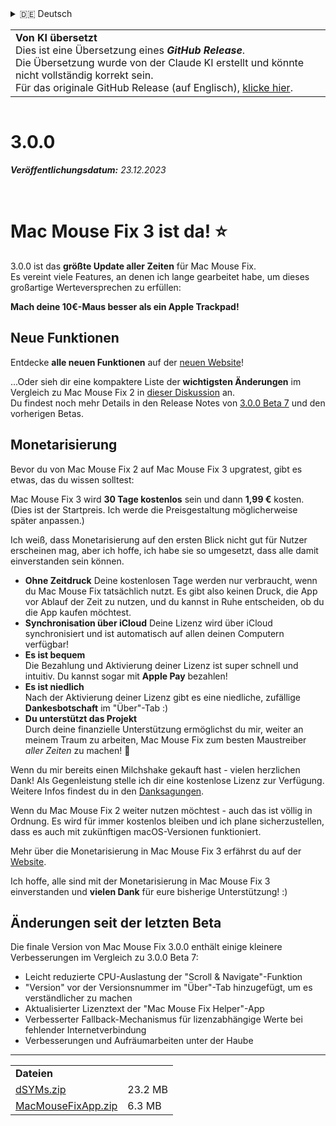 <details>
<summary>🇩🇪 Deutsch</summary>

[🇬🇧 English (GitHub)](https://github.com/noah-nuebling/mac-mouse-fix/releases/tag/3.0.0)\
[🇦🇩 Català](https://redirect.macmousefix.com/?target=mmf-release&tag=3.0.0&locale=ca)\
**🇩🇪 Deutsch**\
[🇪🇸 Español](https://redirect.macmousefix.com/?target=mmf-release&tag=3.0.0&locale=es)\
[🇫🇷 Français](https://redirect.macmousefix.com/?target=mmf-release&tag=3.0.0&locale=fr)\
[🇮🇩 Indonesia](https://redirect.macmousefix.com/?target=mmf-release&tag=3.0.0&locale=id)\
[🇮🇹 Italiano](https://redirect.macmousefix.com/?target=mmf-release&tag=3.0.0&locale=it)\
[🇭🇺 Magyar](https://redirect.macmousefix.com/?target=mmf-release&tag=3.0.0&locale=hu)\
[🇳🇱 Nederlands](https://redirect.macmousefix.com/?target=mmf-release&tag=3.0.0&locale=nl)\
[🇵🇱 Polski](https://redirect.macmousefix.com/?target=mmf-release&tag=3.0.0&locale=pl)\
[🇧🇷 Português (Brasil)](https://redirect.macmousefix.com/?target=mmf-release&tag=3.0.0&locale=pt-BR)\
[🇵🇹 Português (Portugal)](https://redirect.macmousefix.com/?target=mmf-release&tag=3.0.0&locale=pt-PT)\
[🇷🇴 Română](https://redirect.macmousefix.com/?target=mmf-release&tag=3.0.0&locale=ro)\
[🇸🇪 Svenska](https://redirect.macmousefix.com/?target=mmf-release&tag=3.0.0&locale=sv)\
[🇻🇳 Tiếng Việt](https://redirect.macmousefix.com/?target=mmf-release&tag=3.0.0&locale=vi)\
[🇹🇷 Türkçe](https://redirect.macmousefix.com/?target=mmf-release&tag=3.0.0&locale=tr)\
[🇨🇿 Čeština](https://redirect.macmousefix.com/?target=mmf-release&tag=3.0.0&locale=cs)\
[🇬🇷 Ελληνικά](https://redirect.macmousefix.com/?target=mmf-release&tag=3.0.0&locale=el)\
[🇷🇺 Русский](https://redirect.macmousefix.com/?target=mmf-release&tag=3.0.0&locale=ru)\
[🇺🇦 Українська](https://redirect.macmousefix.com/?target=mmf-release&tag=3.0.0&locale=uk)\
[🇮🇱 עברית](https://redirect.macmousefix.com/?target=mmf-release&tag=3.0.0&locale=he)\
[🇸🇦 العربية](https://redirect.macmousefix.com/?target=mmf-release&tag=3.0.0&locale=ar)\
[🇮🇳 हिन्दी](https://redirect.macmousefix.com/?target=mmf-release&tag=3.0.0&locale=hi)\
[🇹🇭 ไทย](https://redirect.macmousefix.com/?target=mmf-release&tag=3.0.0&locale=th)\
[🇨🇳 中文 (简体)](https://redirect.macmousefix.com/?target=mmf-release&tag=3.0.0&locale=zh-Hans)\
[🇨🇳 中文 (繁體)](https://redirect.macmousefix.com/?target=mmf-release&tag=3.0.0&locale=zh-Hant)\
[🇭🇰 中文（香港)](https://redirect.macmousefix.com/?target=mmf-release&tag=3.0.0&locale=zh-HK)\
[🇯🇵 日本語](https://redirect.macmousefix.com/?target=mmf-release&tag=3.0.0&locale=ja)\
[🇰🇷 한국어](https://redirect.macmousefix.com/?target=mmf-release&tag=3.0.0&locale=ko)\
[Help translate Mac Mouse Fix to different languages!](https://github.com/noah-nuebling/mac-mouse-fix/discussions/731)
</details>
<table align=><td>
<b>Von KI übersetzt</b><br>
Dies ist eine Übersetzung eines <b><em>GitHub Release</em></b>.<br>
Die Übersetzung wurde von der Claude KI erstellt und könnte nicht vollständig korrekt sein.<br>
Für das originale GitHub Release (auf Englisch), <a href="https://github.com/noah-nuebling/mac-mouse-fix/releases/tag/3.0.0">klicke hier</a>.
</td></table>

<table></table>

# 3.0.0
***Veröffentlichungsdatum:** 23.12.2023*

<br>

# Mac Mouse Fix 3 ist da! ⭐️

3.0.0 ist das **größte Update aller Zeiten** für Mac Mouse Fix.\
Es vereint viele Features, an denen ich lange gearbeitet habe, um dieses großartige Werteversprechen zu erfüllen:

**Mach deine 10€-Maus besser als ein Apple Trackpad!**

## Neue Funktionen

Entdecke **alle neuen Funktionen** auf der [neuen Website](http://macmousefix.com/)!

...Oder sieh dir eine kompaktere Liste der **wichtigsten Änderungen** im Vergleich zu Mac Mouse Fix 2 in [dieser Diskussion](https://github.com/noah-nuebling/mac-mouse-fix/discussions/743#discussioncomment-7938922) an.\
Du findest noch mehr Details in den Release Notes von [3.0.0 Beta 7](https://github.com/noah-nuebling/mac-mouse-fix/releases/tag/3.0.0-Beta-7) und den vorherigen Betas.

## Monetarisierung

Bevor du von Mac Mouse Fix 2 auf Mac Mouse Fix 3 upgratest, gibt es etwas, das du wissen solltest:

Mac Mouse Fix 3 wird **30 Tage kostenlos** sein und dann **1,99 €** kosten.\
(Dies ist der Startpreis. Ich werde die Preisgestaltung möglicherweise später anpassen.)

Ich weiß, dass Monetarisierung auf den ersten Blick nicht gut für Nutzer erscheinen mag, aber ich hoffe, ich habe sie so umgesetzt, dass alle damit einverstanden sein können.

- **Ohne Zeitdruck**
   Deine kostenlosen Tage werden nur verbraucht, wenn du Mac Mouse Fix tatsächlich nutzt. Es gibt also keinen Druck, die App vor Ablauf der Zeit zu nutzen, und du kannst in Ruhe entscheiden, ob du die App kaufen möchtest.
- **Synchronisation über iCloud**
   Deine Lizenz wird über iCloud synchronisiert und ist automatisch auf allen deinen Computern verfügbar!
- **Es ist bequem**\
   Die Bezahlung und Aktivierung deiner Lizenz ist super schnell und intuitiv. Du kannst sogar mit **Apple Pay** bezahlen!
- **Es ist niedlich**\
   Nach der Aktivierung deiner Lizenz gibt es eine niedliche, zufällige **Dankesbotschaft** im "Über"-Tab :)
- **Du unterstützt das Projekt**\
   Durch deine finanzielle Unterstützung ermöglichst du mir, weiter an meinem Traum zu arbeiten, Mac Mouse Fix zum besten Maustreiber *aller Zeiten* zu machen! 🚀

Wenn du mir bereits einen Milchshake gekauft hast - vielen herzlichen Dank! Als Gegenleistung stelle ich dir eine kostenlose Lizenz zur Verfügung. Weitere Infos findest du in den [Danksagungen](https://github.com/noah-nuebling/mac-mouse-fix/blob/master/Acknowledgements.md#-paypal-donations).

Wenn du Mac Mouse Fix 2 weiter nutzen möchtest - auch das ist völlig in Ordnung. Es wird für immer kostenlos bleiben und ich plane sicherzustellen, dass es auch mit zukünftigen macOS-Versionen funktioniert.

Mehr über die Monetarisierung in Mac Mouse Fix 3 erfährst du auf der [Website](https://macmousefix.com/#price).

Ich hoffe, alle sind mit der Monetarisierung in Mac Mouse Fix 3 einverstanden und **vielen Dank** für eure bisherige Unterstützung! :)

## Änderungen seit der letzten Beta

Die finale Version von Mac Mouse Fix 3.0.0 enthält einige kleinere Verbesserungen im Vergleich zu 3.0.0 Beta 7:

- Leicht reduzierte CPU-Auslastung der "Scroll & Navigate"-Funktion
- "Version" vor der Versionsnummer im "Über"-Tab hinzugefügt, um es verständlicher zu machen
- Aktualisierter Lizenztext der "Mac Mouse Fix Helper"-App
- Verbesserter Fallback-Mechanismus für lizenzabhängige Werte bei fehlender Internetverbindung
- Verbesserungen und Aufräumarbeiten unter der Haube

---

<table align="start">
<tr>
    <td colspan=2>
        <b>Dateien</b>
    </td>
</tr>
<tr>
    <td><a href="https://github.com/noah-nuebling/mac-mouse-fix/releases/download/3.0.0/dSYMs.zip">dSYMs.zip</a></td>
    <td>23.2 MB</td>
</tr>
<tr>
    <td><a href="https://github.com/noah-nuebling/mac-mouse-fix/releases/download/3.0.0/MacMouseFixApp.zip">MacMouseFixApp.zip</a></td>
    <td>6.3 MB</td>
</tr>
</table>
